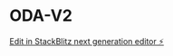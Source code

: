 # ODA-V2

[Edit in StackBlitz next generation editor ⚡️](https://stackblitz.com/~/github.com/afelipeg/ODA-V2)